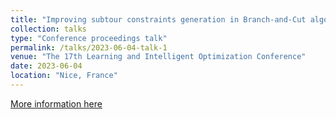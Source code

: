 ```yaml
---
title: "Improving subtour constraints generation in Branch-and-Cut algorithms for TSP with Machine Learning"
collection: talks
type: "Conference proceedings talk"
permalink: /talks/2023-06-04-talk-1
venue: "The 17th Learning and Intelligent Optimization Conference"
date: 2023-06-04
location: "Nice, France"
---
```


[More information here](https://lion17.org/)
